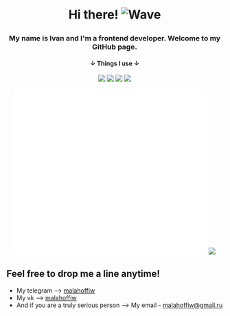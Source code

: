 # <p align="center">Hi there! <img alt="Wave" width="32" height="32" src="https://camo.githubusercontent.com/e8e7b06ecf583bc040eb60e44eb5b8e0ecc5421320a92929ce21522dbc34c891/68747470733a2f2f6d656469612e67697068792e636f6d2f6d656469612f6876524a434c467a6361737252346961377a2f67697068792e676966"> </p>
### <p align="center"> My name is Ivan and I'm a frontend developer. Welcome to my GitHub page.</p>
#### <p align="center"> &#8595; Things I use &#8595;</p>
<p align="center">
    <img src="https://img.shields.io/badge/-react-blue?style=for-the-badge&logo=react" />
    <img src="https://img.shields.io/badge/-javascript-grey?style=for-the-badge&logo=javascript" />
    <img src="https://img.shields.io/badge/-typescript-lightblue?style=for-the-badge&logo=typescript" />
    <img src="https://img.shields.io/badge/-SCSS-pink?style=for-the-badge&logo=sass" />
</p>

<p align="center">
  <img src="/github-metrics.svg" alt="Metrics" width="450" > 
  <img src="https://api.githubtrends.io/user/svg/malahoffiw/repos?time_range=three_months&theme=dark" width="360">
</p>

## Feel free to drop me a line anytime!
* My telegram --> [malahoffiw](https://t.me/malahoffiw) 
* My vk --> [malahoffiw](https://vk.me/malahoffiw)
* And if you are a truly serious person --> My email - malahoffiw@gmail.ru





